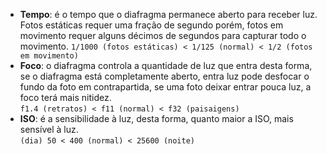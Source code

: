+ **Tempo**: é o tempo que o diafragma permanece aberto para receber luz. Fotos estáticas requer uma fração de segundo porém, fotos em movimento requer alguns décimos de segundos para capturar todo o movimento.
`1/1000 (fotos estáticas) < 1/125 (normal) < 1/2 (fotos em movimento)`
+ **Foco**: o diafragma controla a quantidade de luz que entra desta forma, se o diafragma está completamente aberto, entra luz pode desfocar o fundo da foto em contrapartida, se uma foto deixar entrar pouca luz, a foco terá mais nitidez.  
`f1.4 (retratos) < f11 (normal) < f32 (paisaigens)`
+ **ISO**: é a sensibilidade à luz, desta forma, quanto maior a ISO, mais sensível à luz.  
`(dia) 50 < 400 (normal) < 25600 (noite)`  
